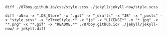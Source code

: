 
    diff ./87boy.github.io/css/style.scss ./jekyll/jekyll-now/style.scss
    
    diff -aNru -x ".DS_Store" -x ".git" -x "_drafts" -x "JB" -x "_posts" -x "style.scss" -x "zTreeStyle.*" -x "js" -x "LICENSE*" -x "*.jpg" -x "*.png" -x "*.gif" -x "README.*" ./87boy.github.io/ ./jekyll/jekyll-now/ > jekyll.diff
